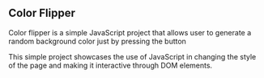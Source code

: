 ## Color Flipper

Color flipper is a simple JavaScript project that allows user to generate a random background color just by pressing the button

This simple project showcases the use of JavaScript in changing the style of the page and making it interactive through DOM elements.